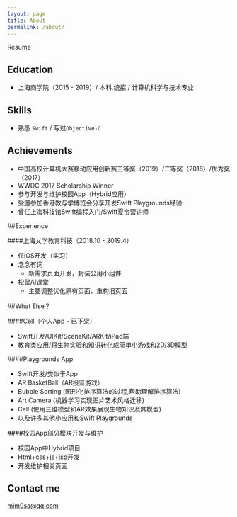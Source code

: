 ```yaml
---
layout: page
title: About
permalink: /about/
---
```


Resume

## Education

* 上海商学院（2015 - 2019）/ 本科.统招 / 计算机科学与技术专业


## Skills

* 熟悉 `Swift` / 写过`Objective-C` 


## Achievements
* 中国高校计算机大赛移动应用创新赛三等奖（2019）/二等奖（2018）/优秀奖（2017）
* WWDC 2017 Scholarship Winner
* 参与开发与维护校园App（Hybrid应用）
* 受邀参加香港教与学博览会分享开发Swift Playgrounds经验
* 曾任上海科技馆Swift编程入门/Swift夏令营讲师


##Experience

####上海乂学教育科技（2018.10 - 2019.4）
* 任iOS开发（实习）
* 念念有词
	* 新需求页面开发，封装公用小组件
* 松鼠AI课堂
	* 主要调整优化原有页面、重构旧页面


##What Else？

####Cell（个人App - 已下架）

* Swift开发/UIKit/SceneKit/ARKit/iPad端
* 教育类应用/将生物实验和知识转化成简单小游戏和2D/3D模型

####Playgrounds App

* Swift开发/类似于App
* AR BasketBall（AR投篮游戏）
* Bubble Sorting (图形化排序算法的过程,帮助理解排序算法)
* Art Camera (机器学习实现图片艺术风格迁移)
* Cell (使用三维模型和AR效果展现生物知识及其模型)
* 以及许多其他小应用和Swift Playgrounds

####校园App部分模块开发与维护

* 校园App中Hybrid项目
* Html+css+js+jsp开发
* 开发维护相关页面

## Contact me

[mim0sa@qq.com](mailto:mim0sa@qq.com)